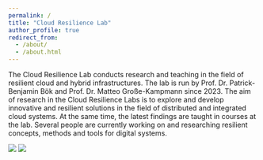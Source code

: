 ```yaml
---
permalink: /
title: "Cloud Resilience Lab"
author_profile: true
redirect_from: 
  - /about/
  - /about.html
---
```


The Cloud Resilience Lab conducts research and teaching in the field of resilient cloud and hybrid infrastructures. 
The lab is run by Prof. Dr. Patrick-Benjamin Bök and Prof. Dr. Matteo Große-Kampmann since 2023. 
The aim of research in the Cloud Resilience Labs is to explore and develop innovative and resilient solutions in the
 field of distributed and integrated cloud systems. At the same time, the latest findings are taught in courses at the lab. 
Several people are currently working on and researching resilient concepts, methods and tools for digital systems.

![](/_images/pbb.jpeg)
![](/_images/mgk.jpg)